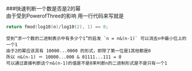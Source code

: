 ###快速判断一个数是否是2的幂  
	由于受到PowerofThree的影响 用一行代码来写就是  

```cpp
return fmod(log10(n)/log10(2), 1) == 0;
```
	
	受到“求一个数的二进制表示中有多少个1”的启发 `n = n&(n-1)` 可以消去n中最小位上的一个1  
	由于2的幂应该具有 10000...0000 的形式，即除了第一位是1其他都是0  
	所以 n&(n-1) ＝ 10000...000 & 01111...111 = 0  
	可以通过直接判断这个n&(n-1)的值是不是0来判断n的二进制形式是不是只有一个1  